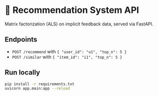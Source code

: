 # 🎯 Recommendation System API

Matrix factorization (ALS) on implicit feedback data, served via FastAPI.

## Endpoints
- `POST /recommend` with `{ "user_id": "u1", "top_n": 5 }`
- `POST /similar` with `{ "item_id": "i1", "top_n": 5 }`

## Run locally
```bash
pip install -r requirements.txt
uvicorn app.main:app --reload

